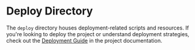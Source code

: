 # Deploy Directory

The `deploy` directory houses deployment-related scripts and resources. If you're looking to deploy the project or understand deployment strategies, check out the [Deployment Guide](../docs/deployment-guide.md) in the project documentation.
